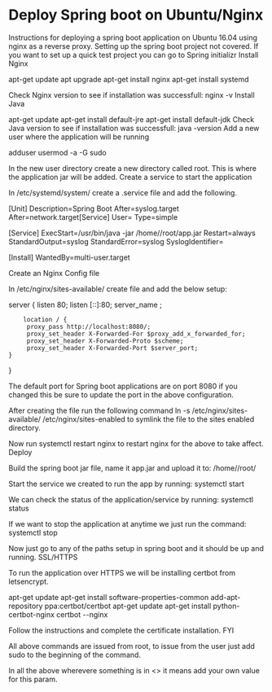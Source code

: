 # Deploy Spring boot on Ubuntu/Nginx

Instructions for deploying a spring boot application on Ubuntu 16.04 using nginx as a reverse proxy. Setting up the spring boot project not covered. If you want to set up a quick test project you can go to Spring initializr
Install Nginx

apt-get update
apt upgrade
apt-get install nginx
apt-get install systemd

Check Nginx version to see if installation was successfull: nginx -v
Install Java

apt-get update
apt-get install default-jre
apt-get install default-jdk
Check Java version to see if installation was successfull: java -version
Add a new user where the application will be running

adduser <username>
usermod -a -G sudo <username>

In the new user directory create a new directory called root. This is where the application jar will be added.
Create a service to start the application

In /etc/systemd/system/ create a <myservice>.service file and add the following.

[Unit]
Description=Spring Boot
After=syslog.target
After=network.target[Service]
User=<username>
Type=simple

[Service]
ExecStart=/usr/bin/java -jar /home/<username>/root/app.jar
Restart=always
StandardOutput=syslog
StandardError=syslog
SyslogIdentifier=<myservice>

[Install]
WantedBy=multi-user.target

Create an Nginx Config file

In /etc/nginx/sites-available/ create <my-appname> file and add the below setup:

server {
listen 80;
listen [::]:80;
server_name <servername>;

        location / {
         proxy_pass http://localhost:8080/;
         proxy_set_header X-Forwarded-For $proxy_add_x_forwarded_for;
         proxy_set_header X-Forwarded-Proto $scheme;
         proxy_set_header X-Forwarded-Port $server_port;
    }

}

The default port for Spring boot applications are on port 8080 if you changed this be sure to update the port in the above configuration.

After creating the file run the following command ln -s /etc/nginx/sites-available/<my-appname> /etc/nginx/sites-enabled to symlink the file to the sites enabled directory.

Now run systemctl restart nginx to restart nginx for the above to take affect.
Deploy

Build the spring boot jar file, name it app.jar and upload it to: /home/<username>/root/

Start the service we created to run the app by running: systemctl start <myservice>

We can check the status of the application/service by running: systemctl status <myservice>

If we want to stop the application at anytime we just run the command: systemctl stop <myservice>

Now just go to any of the paths setup in spring boot and it should be up and running.
SSL/HTTPS

To run the application over HTTPS we will be installing certbot from letsencrypt.

apt-get update
apt-get install software-properties-common
add-apt-repository ppa:certbot/certbot
apt-get update
apt-get install python-certbot-nginx
certbot --nginx

Follow the instructions and complete the certificate installation.
FYI

All above commands are issued from root, to issue from the user just add sudo to the beginning of the command.

In all the above wherevere something is in <> it means add your own value for this param.